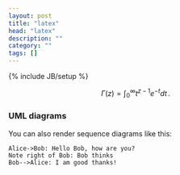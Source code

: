 ```yaml
---
layout: post
title: "latex"
head: "latex"
description: ""
category: ""
tags: []
---
```

{% include JB/setup %}

$$
\Gamma(z) = \int_0^\infty t^{z-1}e^{-t}dt\,.
$$


### UML diagrams

You can also render sequence diagrams like this:

```sequence
Alice->Bob: Hello Bob, how are you?
Note right of Bob: Bob thinks
Bob-->Alice: I am good thanks!
